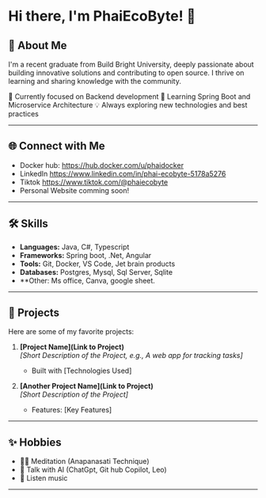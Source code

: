 # Hi there, I'm PhaiEcoByte! 👋

## 🚀 About Me
I'm a recent graduate from Build Bright University, deeply passionate about building innovative solutions and contributing to open source. I thrive on learning and sharing knowledge with the community.

🔭 Currently focused on Backend development
🌱 Learning Spring Boot and Microservice Architecture
💡 Always exploring new technologies and best practices

---

## 🌐 Connect with Me
- Docker hub: https://hub.docker.com/u/phaidocker
- LinkedIn https://www.linkedin.com/in/phai-ecobyte-5178a5276
- Tiktok https://www.tiktok.com/@phaiecobyte
- Personal Website comming soon!

---

## 🛠️ Skills
- **Languages:** Java, C#, Typescript
- **Frameworks:** Spring boot, .Net, Angular
- **Tools:** Git, Docker, VS Code, Jet brain products
- **Databases:**  Postgres, Mysql, Sql Server, Sqlite
- **Other: Ms office, Canva, google sheet.

---

## 📂 Projects
Here are some of my favorite projects:

1. **[Project Name](Link to Project)**  
   _[Short Description of the Project, e.g., A web app for tracking tasks]_  
   - Built with [Technologies Used]

2. **[Another Project Name](Link to Project)**  
   _[Short Description of the Project]_  
   - Features: [Key Features]

---

## ✨ Hobbies
- 🧘‍♂️ Meditation (Anapanasati Technique)
- 📖 Talk with AI (ChatGpt, Git hub Copilot, Leo)
- 🎵 Listen music

---

